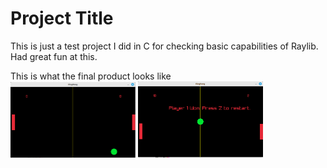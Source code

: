 # Project Title


This is just a test project I did in C for checking basic capabilities of Raylib.
Had great fun at this. <br>

This is what the final product looks like <br>
<img src="images/play1.png" alt="Project Image" width="200"/>
<img src="images/play2.png" alt="Project Image" width="200"/>


